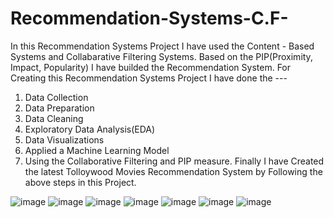 # Recommendation-Systems-C.F-

In this Recommendation Systems Project I have used the Content - Based Systems and Collabarative Filtering Systems.
Based on the PIP(Proximity, Impact, Popularity) I have builded the Recommendation System.
For Creating this Recommendation Systems Project I have done the ---
1) Data Collection
2) Data Preparation
3) Data Cleaning
4) Exploratory Data Analysis(EDA)
5) Data Visualizations
6) Applied a Machine Learning Model
7) Using the Collaborative Filtering and PIP measure.
 Finally I have Created the latest Tolloywood Movies Recommendation System by Following the above steps in this Project.


   

![image](https://github.com/id12026/Recommendation-Systems-C.F-/assets/156162431/6614b5d3-3475-4661-85de-2484d1c821b6)
![image](https://github.com/id12026/Recommendation-Systems-C.F-/assets/156162431/c15f10ab-33c9-453f-8677-fc53011e164f)
![image](https://github.com/id12026/Recommendation-Systems-C.F-/assets/156162431/9dafd5b4-a318-4c0b-be81-7e6a87123966)
![image](https://github.com/id12026/Recommendation-Systems-C.F-/assets/156162431/af5779dd-afc3-4532-ada4-1bb6c3b66538)
![image](https://github.com/id12026/Recommendation-Systems-C.F-/assets/156162431/05a03c4f-70c1-4f2a-be6c-1b934ef4ee13)
![image](https://github.com/id12026/Recommendation-Systems-C.F-/assets/156162431/4e0017ff-6c21-4f0d-8472-100b6cdc22fe)
![image](https://github.com/id12026/Recommendation-Systems-C.F-/assets/156162431/663e9f40-2b7d-4fae-a920-9114c90e67c6)


